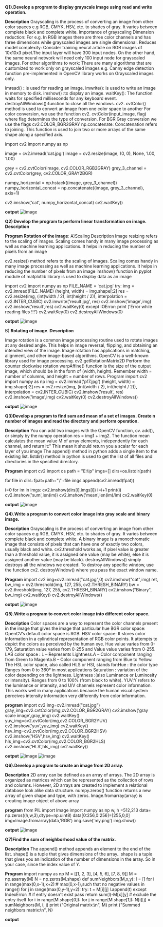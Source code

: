 **Q1).Develop a program to display grayscale image using read and write operation.**

**Description**
Grayscaling is the process of converting an image from other color spaces e.g RGB, CMYK, HSV, etc. to shades of gray. It varies between complete black and
complete white. Importance of grayscaling Dimension reduction: For e.g. In RGB
images there are three color channels and has three dimensions while grayscaled
images are single dimensional. Reduces model complexity: Consider training neural
article on RGB images of 10x10x3 pixel.The input layer will have 300 input nodes. On
the other hand, the same neural network will need only 100 input node for grayscaled
images. For other algorithms to work: There are many algorithms that are customized to
work only on grayscaled images e.g. Canny edge detection function pre-implemented in
OpenCV library works on Grayscaled images only.

imread() : is used for reading an image. imwrite(): is used to write an image in memory
to disk. imshow() :to display an image. waitKey(): The function waits for specified
milliseconds for any keyboard event. destroyAllWindows():function to close all the
windows. cv2. cvtColor() method is used to convert an image from one color space to
another For color conversion, we use the function cv2. cvtColor(input_image, flag)
where flag determines the type of conversion. For BGR Gray conversion we use the
flags cv2.COLOR_BGR2GRAY np.concatenate: Concatenation refers to joining. This
function is used to join two or more arrays of the same shape along a specified axis.

import cv2
import numpy as np

image = cv2.imread('cat.jpg')
image = cv2.resize(image, (0, 0), None, 1.00, 1.00)

grey = cv2.cvtColor(image, cv2.COLOR_RGB2GRAY)
grey_3_channel = cv2.cvtColor(grey, cv2.COLOR_GRAY2BGR)

numpy_horizontal = np.hstack((image, grey_3_channel))
numpy_horizontal_concat = np.concatenate((image, grey_3_channel), axis=1)

cv2.imshow('cat', numpy_horizontal_concat)
cv2.waitKey()

**output**
![image](https://user-images.githubusercontent.com/72405086/105021141-057c5680-5a6a-11eb-8a84-cbbf6439c83c.png)

**Q2) Develop the program to perform linear transformation on image. Description**

**Program Rotation of the image**:
A)Scaling Description Image resizing refers to the
scaling of images. Scaling comes handy in many image processing as well as machine
learning applications. It helps in reducing the number of pixels from an image

cv2.resize() method refers to the scaling of images. Scaling comes handy in many
image processing as well as machine learning applications. It helps in reducing the
number of pixels from an image imshow() function in pyplot module of matplotlib library
is used to display data as an image

import cv2
import numpy as np
FILE_NAME = &#39;cat.jpg&#39;
try:
img = cv2.imread(FILE_NAME)
(height, width) = img.shape[:2]
res = cv2.resize(img, (int(width / 2), int(height / 2)), interpolation =
cv2.INTER_CUBIC)
cv2.imwrite(&#39;result.jpg&#39;, res)
cv2.imshow(&#39;image&#39;,img)
cv2.imshow(&#39;result&#39;,res)
cv2.waitKey(0)
except IOError:
print (&#39;Error while reading files !!!&#39;)
cv2.waitKey(0)
cv2.destroyAllWindows(0)

**output**
![image](https://user-images.githubusercontent.com/72405086/105061175-3a56d080-5a9f-11eb-8626-d0515cd3ca94.png)

B) **Rotating of image**.
**Description** 

Image rotation is a common image processing routine used to rotate images at any desired angle. This helps in image reversal, flipping, and obtaining an intended view of the image. Image rotation has applications in matching, alignment, and other image-based algorithms. OpenCV is a well-known library used for image processing. cv2.getRotationMatrix2D Perform the counter clockwise rotation warpAffine() function is the size of the output image, which should be in the form of (width, height). Remember width = number of columns, and height = number of rows.
Program
import cv2 
import numpy as np 
img = cv2.imread('p17.jpg')
(height, width) = img.shape[:2]
res = cv2.resize(img, (int(width / 2), int(height / 2)), interpolation = cv2.INTER_CUBIC)
cv2.imshow('result', res) 
cv2.imshow('image',img) 
cv2.waitKey(0) 
cv2.destroyAllWindows()

**output**
![image](https://user-images.githubusercontent.com/72405086/105060972-f8c62580-5a9e-11eb-89df-fd2c4c528829.png)

**Q3)Develop a program to find sum and mean of a set of images.
Create n number of images and read the directory and perform
operation.**

**Description** 
You can add two images with the OpenCV function, cv. add(), or simply by the numpy operation res = img1 + img2. The function mean calculates the mean value M of array elements, independently for each channel, and return it:" This mean it should return you a scalar for each layer of you image The append() method in python adds a single item to the existing list. listdir() method in python is used to get the list of all files and directories in the specified directory.

**Program**
import cv2
import os
path = &quot;E:\ip&quot;
imgs=[]
dirs=os.listdir(path)

for file in dirs:
fpat=path+&quot;\\&quot;+file
imgs.append(cv2.imread(fpat))

i=0
for im in imgs:
cv2.imshow(dirs[i],imgs[i])
i=i+1
print(i)
cv2.imshow(&#39;sum&#39;,len(im))
cv2.imshow(&#39;mean&#39;,len(im)/im)
cv2.waitKey(0)

**output**
![image](https://user-images.githubusercontent.com/72405086/105062304-76d6fc00-5aa0-11eb-891d-db4db818fa04.png)

**Q4).Write a program to convert color image into gray scale and
binary image.**

**Description**
Grayscaling is the process of converting an image from other color spaces e.g RGB, CMYK, HSV, etc. to shades of gray. It varies between complete black and complete white. A binary image is a monochromatic image that consists of pixels that can have one of exactly two colors, usually black and white. cv2.threshold works as, if pixel value is greater than a threshold value, it is assigned one value (may be white), else it is assigned another value (may be black). destroyAllWindows() simply destroys all the windows we created. To destroy any specific window, use the function cv2. destroyWindow() where you pass the exact window name.

**Program**
import cv2
img=cv2.imread(&quot;cat.jpg&quot;,0)
cv2.imshow(&quot;cat&quot;,img)
ret, bw_img = cv2.threshold(img, 127, 255, cv2.THRESH_BINARY)
bw = cv2.threshold(img, 127, 255, cv2.THRESH_BINARY)
cv2.imshow(&quot;Binary&quot;, bw_img)
cv2.waitKey()
cv2.destroyAllWindows()

**output**
![image](https://user-images.githubusercontent.com/72405086/105062529-b43b8980-5aa0-11eb-97c1-a233192227e5.png)

**Q5).Write a program to convert color image into different color
space.**

**Description**
Color spaces are a way to represent the color channels present in the image that gives the image that particular hue BGR color space: OpenCV’s default color space is RGB. HSV color space: It stores color information in a cylindrical representation of RGB color points. It attempts to depict the colors as perceived by the human eye. Hue value varies from 0-179, Saturation value varies from 0-255 and Value value varies from 0-255. LAB color space : L – Represents Lightness.A – Color component ranging from Green to Magenta.B – Color component ranging from Blue to Yellow. The HSL color space, also called HLS or HSI, stands for:Hue : the color type Ranges from 0 to 360° in most applications Saturation : variation of the color depending on the lightness. Lightness :(also Luminance or Luminosity or Intensity). Ranges from 0 to 100% (from black to white). YUV:Y refers to the luminance or intensity, and U/V channels represent color information. This works well in many applications because the human visual system perceives intensity information very differently from color information.

**program**
import cv2
img=cv2.imread(&quot;cat.jpg&quot;)
gray_img=cv2.cvtColor(img,cv2.COLOR_BGR2GRAY)
cv2.imshow(&#39;gray scale image&#39;,gray_img)
cv2.waitKey()
yuv_img=cv2.cvtColor(img,cv2.COLOR_BGR2YUV)
cv2.imshow(&#39;yuv&#39;,yuv_img)
cv2.waitKey()
hsv_img=cv2.cvtColor(img,cv2.COLOR_BGR2HSV)
cv2.imshow(&#39;HSV&#39;,hsv_img)
cv2.waitKey()
hls_img=cv2.cvtColor(img,cv2.COLOR_BGR2HLS)
cv2.imshow(&#39;HLS&#39;,hls_img)
cv2.waitKey()

**output**
![image](https://user-images.githubusercontent.com/72405086/105063148-683d1480-5aa1-11eb-993f-678aed7dcbbb.png)
![image](https://user-images.githubusercontent.com/72405086/105063398-b4885480-5aa1-11eb-979f-e7de2d857984.png)


**Q6).Develop a program to create an image from 2D array.**

**Description**
2D array can be defined as an array of arrays. The 2D array is organized as matrices which can be represented as the collection of rows and columns. However, 2D arrays are created to implement a relational database look alike data structure. numpy.zeros() function returns a new array of given shape and type, with zeros. Image.fromarray(array) is creating image object of above array

**program**
from PIL import Image
import numpy as np
w, h =512,213
data= np.zeros((h,w,3),dtype=np.uint8)
data[0:256,0:256]=[255,0,0]
img=Image.fromarray(data,&#39;RGB&#39;)
img.save(&#39;my.png&#39;)
img.show()

**output**
![image](https://user-images.githubusercontent.com/72405086/105063807-2e204280-5aa2-11eb-8f61-62ee73332daa.png)


**Q7)Find the sum of neighborhood value of the matrix.**

**Description** 
The append() method appends an element to the end of the list. shape() is a tuple that gives dimensions of the array.. shape is a tuple that gives you an indication of the number of dimensions in the array. So in your case, since the index value of Y.

**Program**
import numpy as np 
M = [[1, 2, 3], [4, 5, 6], [7, 8, 9]]
M = np.asarray(M)
N = np.zeros(M.shape) 
def sumNeighbors(M,x,y): l = [] 
for i in range(max(0,x-1),x+2):# max(0,x-1),such that no negative values in range()
for j in range(max(0,y-1),y+2): try: t = M[i][j] l.append(t) except IndexError: # if entry doesn't exist pass return sum(l)-M[x][y] # exclude the entry itself for i in range(M.shape[0]):
for j in range(M.shape[1]):
N[i][j] = sumNeighbors(M, i, j)
print ("Original matrix:\n", M) 
print ("Summed neighbors matrix:\n", N)

**output**


